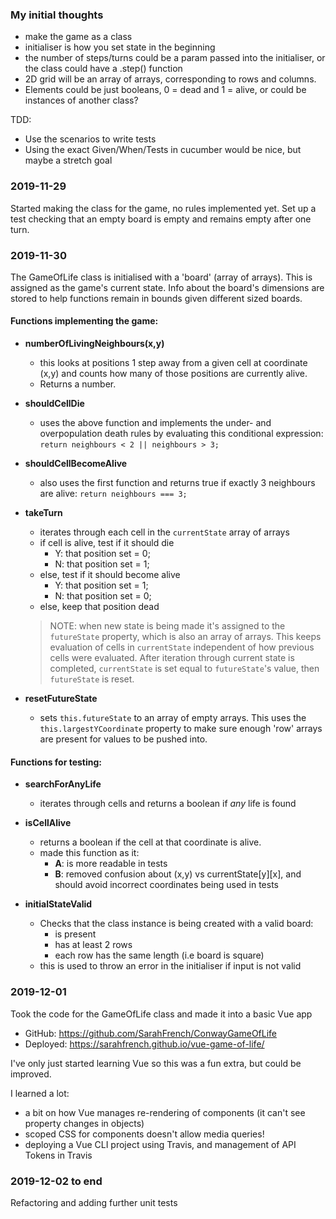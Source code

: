 ### My initial thoughts

- make the game as a class
- initialiser is how you set state in the beginning
- the number of steps/turns could be a param passed into the initialiser, or the class could have a .step() function
- 2D grid will be an array of arrays, corresponding to rows and columns.
- Elements could be just booleans, 0 = dead and 1 = alive, or could be instances of another class?

TDD:

- Use the scenarios to write tests
- Using the exact Given/When/Tests in cucumber would be nice, but maybe a stretch goal


### 2019-11-29

Started making the class for the game, no rules implemented yet. Set up a test checking that an empty board is empty and remains empty after one turn.

### 2019-11-30

The GameOfLife class is initialised with a 'board' (array of arrays). This is assigned as the game's current state. Info about the board's dimensions are stored to help functions remain in bounds given different sized boards.

#### Functions implementing the game:
- **numberOfLivingNeighbours(x,y)**
  - this looks at positions 1 step away from a given cell at coordinate (x,y) and counts how many of those positions are currently alive.
  - Returns a number.


- **shouldCellDie**
  - uses the above function and implements the under- and overpopulation death rules by evaluating this conditional expression: `return neighbours < 2 || neighbours > 3;`


- **shouldCellBecomeAlive**
  - also uses the first function and returns true if exactly 3 neighbours are alive: `return neighbours === 3;`


- **takeTurn**
  - iterates through each cell in the `currentState` array of arrays
  - if cell is alive, test if it should die
    - Y: that position set = 0;
    - N: that position set = 1;
  - else, test if it should become alive
    - Y: that position set = 1;
    - N: that position set = 0;
  - else, keep that position dead
  >NOTE: when new state is being made it's assigned to the `futureState` property, which is also an array of arrays. This keeps evaluation of cells in `currentState` independent of how previous cells were evaluated. After iteration through current state is completed, `currentState` is set equal to `futureState`'s value, then `futureState` is reset.


- **resetFutureState**
  - sets `this.futureState` to an array of empty arrays. This uses the `this.largestYCoordinate` property to make sure enough 'row' arrays are present for values to be pushed into.

#### Functions for testing:

- **searchForAnyLife**
  - iterates through cells and returns a boolean if _any_ life is found


- **isCellAlive**
  - returns a boolean if the cell at that coordinate is alive.
  - made this function as it:
    - **A**: is more readable in tests
    - **B**: removed confusion about (x,y) vs currentState[y][x], and should avoid incorrect coordinates being used in tests


- **initialStateValid**
  - Checks that the class instance is being created with a valid board:
    - is present
    - has at least 2 rows
    - each row has the same length (i.e board is square)
  - this is used to throw an error in the initialiser if input is not valid

### 2019-12-01

Took the code for the GameOfLife class and made it into a basic Vue app
- GitHub: https://github.com/SarahFrench/ConwayGameOfLife
- Deployed: https://sarahfrench.github.io/vue-game-of-life/

I've only just started learning Vue so this was a fun extra, but could be improved.

I learned a lot:
 - a bit on how Vue manages re-rendering of components (it can't see property changes in objects)
 - scoped CSS for components doesn't allow media queries!
 - deploying a Vue CLI project using Travis, and management of API Tokens in Travis

### 2019-12-02 to end

Refactoring and adding further unit tests
